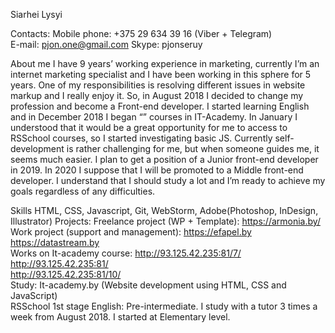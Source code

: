Siarhei Lysyi

Contacts:
Mobile phone: +375 29 634 39 16 (Viber + Telegram)  
E-mail: pjon.one@gmail.com  Skype: pjonseruy  

About me
I have 9 years’ working experience in marketing, currently I’m an internet marketing specialist and I have been working in this sphere for 5 years. One of my responsibilities is resolving different issues in website markup and I really enjoy it. 
So, in August 2018 I decided to change my profession and become a Front-end developer. I started learning English and in December 2018 I began “” courses in IT-Academy. In January I understood that it would be a great opportunity for me to access to RSSchool courses, so I started investigating basic JS. Currently self-development is rather challenging for me, but when someone guides me, it seems much easier. 
I plan to get a position of a Junior front-end developer in 2019. In 2020 I suppose that I will be promoted to a Middle front-end developer. I understand that I should study a lot and I’m ready to achieve my goals regardless of any difficulties.

Skills
HTML, CSS, Javascript, Git, WebStorm, Adobe(Photoshop, InDesign, Illustrator) 
Projects: 
Freelance project (WP + Template):
https://armonia.by/  
Work project (support and management): 
https://efapel.by  
https://datastream.by  
Works on It-academy course:
http://93.125.42.235:81/7/  
http://93.125.42.235:81/  
http://93.125.42.235:81/10/  
Study:
It-academy.by (Website development using HTML, CSS and JavaScript)  
RSSchool 1st stage
English: 
Pre-intermediate. I study with a tutor 3 times a week from August 2018. I started at Elementary level.
